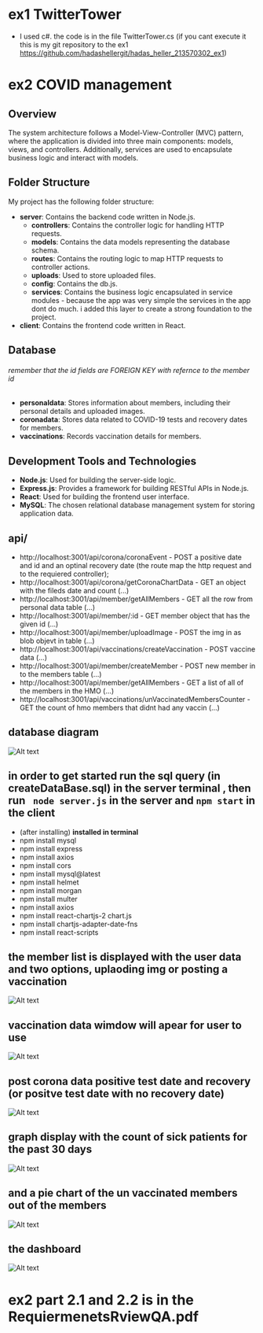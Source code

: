 # ex1 TwitterTower
- I used c#. the code is in the file TwitterTower.cs (if you cant execute it this is my git repository to the ex1 https://github.com/hadashellergit/hadas_heller_213570302_ex1)

# ex2 COVID management 

## Overview

The system architecture follows a Model-View-Controller (MVC) pattern, where the application is divided into three main components: models, views, and controllers. Additionally, services are used to encapsulate business logic and interact with models.

## Folder Structure

My project has the following folder structure:

- **server**: Contains the backend code written in Node.js.
  - **controllers**: Contains the controller logic for handling HTTP requests.
  - **models**: Contains the data models representing the database schema.
  - **routes**: Contains the routing logic to map HTTP requests to controller actions.
  - **uploads**: Used to store uploaded files.
  - **config**: Contains the db.js.
  - **services**: Contains the business logic encapsulated in service modules - because the app was very simple the services in the app dont do much. i added this layer to create a strong foundation to the project.
- **client**: Contains the frontend code written in React.

## Database  
###### remember that the id fields are FOREIGN KEY with refernce to the member id 
- **personaldata**: Stores information about members, including their personal details and uploaded images.
- **coronadata**: Stores data related to COVID-19 tests and recovery dates for members.
- **vaccinations**: Records vaccination details for members.

## Development Tools and Technologies

- **Node.js**: Used for building the server-side logic.
- **Express.js**: Provides a framework for building RESTful APIs in Node.js.
- **React**: Used for building the frontend user interface.
- **MySQL**: The chosen relational database management system for storing application data.

## api/
- http://localhost:3001/api/corona/coronaEvent -  POST a positive date and id and an optinal recovery date (the route map the http request and to the requiered controller);
- http://localhost:3001/api/corona/getCoronaChartData - GET an object with the fileds date and count (...) 
- http://localhost:3001/api/member/getAllMembers - GET all the row from personal data table (...)
- http://localhost:3001/api/member/:id - GET member object that has the given id (...)
- http://localhost:3001/api/member/uploadImage - POST the img in as blob objevt in table (...)
- http://localhost:3001/api/vaccinations/createVaccination - POST vaccine data (...)
- http://localhost:3001/api/member/createMember - POST new member in to the members table (...)
- http://localhost:3001/api/member/getAllMembers - GET a list of all of the members in the HMO (...)
- http://localhost:3001/api/vaccinations/unVaccinatedMembersCounter - GET the count of hmo members that didnt had any vaccin (...)
## database diagram
![Alt text](./client/theReadMeImg/sqlDiagram.png "Optional title")

## in order to get started run the sql query (in createDataBase.sql) in the server terminal , then run ` node server.js` in the server and `npm start` in the client
- (after installing)
**installed in terminal**
- npm install mysql
- npm install express
- npm install axios
- npm install cors
- npm install mysql@latest
- npm install helmet
- npm install morgan
- npm install multer
- npm install axios
- npm install react-chartjs-2 chart.js
- npm install chartjs-adapter-date-fns
- npm install react-scripts

## the member list is displayed with the user data and two options, uplaoding img or posting a vaccination 
![Alt text](./client/theReadMeImg/memberTable.png "Optional title")
 
 ## vaccination data wimdow will apear for user to use
![Alt text](./client/theReadMeImg/vaccination.png "Optional title")

## post corona data positive test date and recovery (or positve test date with no recovery date)
![Alt text](./client/theReadMeImg/coronaEvent.png "Optional title")

## graph display with the count of sick patients for the past 30 days
![Alt text](./client/theReadMeImg/chart.png "Optional title")

## and a pie chart of the un vaccinated members out of the members
![Alt text](./client/theReadMeImg/unVaccinated.png "Optional title")

## the dashboard
![Alt text](./client/theReadMeImg/dashBoard.png "Optional title")


# ex2 part 2.1 and 2.2 is in the RequiermenetsRviewQA.pdf 


